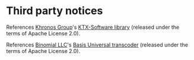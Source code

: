 # Third party notices

References [Khronos Group](https://www.khronos.org)'s [KTX-Software library](https://github.com/KhronosGroup/KTX-Software) (released under the terms of Apache License 2.0).

References [Binomial LLC](http://www.binomial.info)'s [Basis Universal transcoder](https://github.com/BinomialLLC/basis_universal) (released under the terms of Apache License 2.0).
